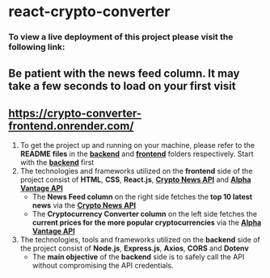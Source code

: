 # react-crypto-converter

### To view a live deployment of this project please visit the following link:
## Be patient with the news feed column. It may take a few seconds to load on your first visit
## https://crypto-converter-frontend.onrender.com/

1. To get the project up and running on your machine, please refer to the **README files** in the **<a href="https://github.com/Antonjal/react-crypto-converter/tree/master/backend">backend</a>** and **<a href="https://github.com/Antonjal/react-crypto-converter/tree/master/frontend">frontend</a>** folders respectively. Start with the **<a href="https://github.com/Antonjal/react-crypto-converter/tree/master/backend">backend</a>** first
2. The technologies and frameworks utilized on the **frontend** side of the project consist of **HTML**, **CSS**, **React.js**, 
**<a href="https://rapidapi.com/atefy410@gmail.com/api/crypto-news6/">Crypto News API</a>** and **<a href="https://rapidapi.com/alphavantage/api/alpha-vantage/">Alpha Vantage API</a>**
   - The **News Feed column** on the right side fetches the **top 10 latest news** via the **<a href="https://rapidapi.com/atefy410@gmail.com/api/crypto-news6/">Crypto News API</a>**
   - The **Cryptocurrency Converter column** on the left side fetches the **current prices for the more popular cryptocurrencies** via the **<a href="https://rapidapi.com/alphavantage/api/alpha-vantage/">Alpha Vantage API</a>**
3. The technologies, tools and frameworks utilized on the **backend** side of the project consist of **Node.js**, **Express.js**, **Axios**, **CORS** and **Dotenv**
   - The **main objective** of the **backend** side is to safely call the API without compromising the API credentials.
